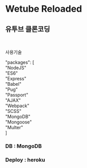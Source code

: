 # Wetube Reloaded

<h2>유투브 클론코딩</h2>
</br>

사용기술 </br>

"packages": [</br>
"NodeJS"</br>
"ES6"</br>
"Express"</br>
"Babel"</br>
"Pug"</br>
"Passport"</br>
"AJAX"</br>
"Webpack"</br>
"SCSS"</br>
"MongoDB"</br>
"Mongoose"</br>
"Multer" </br>]

<h3>DB : MongoDB</br>
<h3>Deploy : heroku
